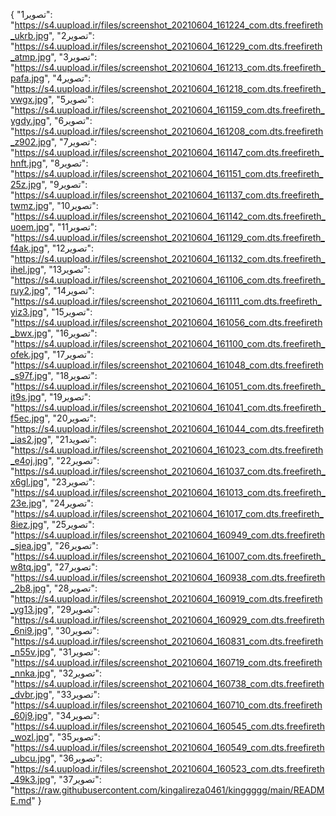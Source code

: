 {
  "تصویر1": "https://s4.uupload.ir/files/screenshot_20210604_161224_com.dts.freefireth_ukrb.jpg",
  "تصویر2": "https://s4.uupload.ir/files/screenshot_20210604_161229_com.dts.freefireth_atmp.jpg",
  "تصویر3": "https://s4.uupload.ir/files/screenshot_20210604_161213_com.dts.freefireth_pafa.jpg",
  "تصویر4": "https://s4.uupload.ir/files/screenshot_20210604_161218_com.dts.freefireth_vwgx.jpg",
  "تصویر5": "https://s4.uupload.ir/files/screenshot_20210604_161159_com.dts.freefireth_ygdy.jpg",
  "تصویر6": "https://s4.uupload.ir/files/screenshot_20210604_161208_com.dts.freefireth_z902.jpg",
  "تصویر7": "https://s4.uupload.ir/files/screenshot_20210604_161147_com.dts.freefireth_hnft.jpg",
  "تصویر8": "https://s4.uupload.ir/files/screenshot_20210604_161151_com.dts.freefireth_25z.jpg",
  "تصویر9": "https://s4.uupload.ir/files/screenshot_20210604_161137_com.dts.freefireth_twmz.jpg",
  "تصویر10": "https://s4.uupload.ir/files/screenshot_20210604_161142_com.dts.freefireth_uoem.jpg",
  "تصویر11": "https://s4.uupload.ir/files/screenshot_20210604_161129_com.dts.freefireth_f4ak.jpg",
  "تصویر12": "https://s4.uupload.ir/files/screenshot_20210604_161132_com.dts.freefireth_ihel.jpg",
  "تصویر13": "https://s4.uupload.ir/files/screenshot_20210604_161106_com.dts.freefireth_ruy2.jpg",
  "تصویر14": "https://s4.uupload.ir/files/screenshot_20210604_161111_com.dts.freefireth_yiz3.jpg",
  "تصویر15": "https://s4.uupload.ir/files/screenshot_20210604_161056_com.dts.freefireth_bwx.jpg",
  "تصویر16": "https://s4.uupload.ir/files/screenshot_20210604_161100_com.dts.freefireth_ofek.jpg",
  "تصویر17": "https://s4.uupload.ir/files/screenshot_20210604_161048_com.dts.freefireth_s97f.jpg",
  "تصویر18": "https://s4.uupload.ir/files/screenshot_20210604_161051_com.dts.freefireth_it9s.jpg",
  "تصویر19": "https://s4.uupload.ir/files/screenshot_20210604_161041_com.dts.freefireth_f5ec.jpg",
  "تصویر20": "https://s4.uupload.ir/files/screenshot_20210604_161044_com.dts.freefireth_ias2.jpg",
  "تصوید21": "https://s4.uupload.ir/files/screenshot_20210604_161023_com.dts.freefireth_e4oj.jpg",
  "تصویر22": "https://s4.uupload.ir/files/screenshot_20210604_161037_com.dts.freefireth_x6gl.jpg",
  "تصویر23": "https://s4.uupload.ir/files/screenshot_20210604_161013_com.dts.freefireth_23e.jpg",
  "تصویر24": "https://s4.uupload.ir/files/screenshot_20210604_161017_com.dts.freefireth_8iez.jpg",
  "تصویر25": "https://s4.uupload.ir/files/screenshot_20210604_160949_com.dts.freefireth_sjea.jpg",
  "تصویر26": "https://s4.uupload.ir/files/screenshot_20210604_161007_com.dts.freefireth_w8tq.jpg",
  "تصویر27": "https://s4.uupload.ir/files/screenshot_20210604_160938_com.dts.freefireth_2b8.jpg",
  "تصویر28": "https://s4.uupload.ir/files/screenshot_20210604_160919_com.dts.freefireth_yg13.jpg",
  "تصویر29": "https://s4.uupload.ir/files/screenshot_20210604_160929_com.dts.freefireth_6ni9.jpg",
  "تصویر30": "https://s4.uupload.ir/files/screenshot_20210604_160831_com.dts.freefireth_n55v.jpg",
  "تصویر31": "https://s4.uupload.ir/files/screenshot_20210604_160719_com.dts.freefireth_nnka.jpg",
  "تصویر32": "https://s4.uupload.ir/files/screenshot_20210604_160738_com.dts.freefireth_dvbr.jpg",
  "تصویر33": "https://s4.uupload.ir/files/screenshot_20210604_160710_com.dts.freefireth_60j9.jpg",
  "تصویر34": "https://s4.uupload.ir/files/screenshot_20210604_160545_com.dts.freefireth_wozl.jpg",
  "تصویر35": "https://s4.uupload.ir/files/screenshot_20210604_160549_com.dts.freefireth_ubcu.jpg",
  "تصویر36": "https://s4.uupload.ir/files/screenshot_20210604_160523_com.dts.freefireth_49k3.jpg",
  "تصویر37": "https://raw.githubusercontent.com/kingalireza0461/kinggggg/main/README.md"
}
